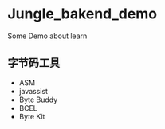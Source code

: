 # Jungle_bakend_demo
Some Demo about learn

## 字节码工具
- ASM
- javassist
- Byte Buddy
- BCEL
- Byte Kit

